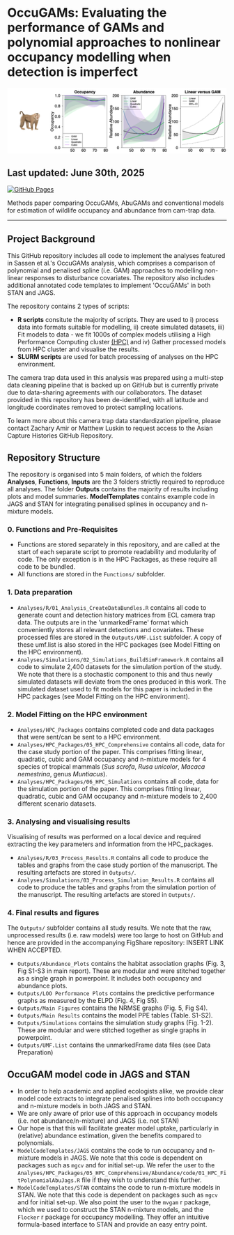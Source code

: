 # OccuGAMs: Evaluating the performance of GAMs and polynomial approaches to nonlinear occupancy modelling when detection is imperfect

![screenshot](Imagery/HeaderImage.png)

## Last updated: June 30th, 2025

[![GitHub Pages](https://img.shields.io/badge/GitHub-Pages-blue?logo=github)](https://github.com/joopie-28/OccuGAM_Methods_ECL)

Methods paper comparing OccuGAMs, AbuGAMs and conventional models for estimation of wildlife occupancy and abundance from cam-trap data.

---

## **Project Background**

This GitHub repository includes all code to implement the analyses featured in Sassen et al.'s OccuGAMs analysis, which comprises a comparison of polynomial and penalised spline (i.e. GAM) approaches to modelling non-linear responses to disturbance covariates. The repository also includes additional annotated code templates to implement 'OccuGAMs' in both STAN and JAGS.

The repository contains 2 types of scripts:
- **R scripts** consitute the majority of scripts. They are used to i) process data into formats suitable for modelling, ii) create simulated datasets, iii) Fit models to data - we fit 1000s of complex models utilising a High Performance Computing cluster [(HPC)](https://rcc.uq.edu.au/systems/high-performance-computing/bunya) and iv) Gather processed models from HPC cluster and visualise the results.
- **SLURM scripts** are used for batch processing of analyses on the HPC environment.

The camera trap data used in this analysis was prepared using a multi-step data cleaning pipeline that is backed up on GitHub but is currently private due to data-sharing agreements with our collaborators. The dataset provided in this repository has been de-identified, with all latitude and longitude coordinates removed to protect sampling locations.

To learn more about this camera trap data standardization pipeline, please contact Zachary Amir or Matthew Luskin to request access to the Asian Capture Histories GitHub Repository.

## **Repository Structure**

The repository is organised into 5 main folders, of which the folders **Analyses**, **Functions**, **Inputs** are the 3 folders strictly required to reproduce all analyses. The folder **Outputs** contains the majority of results including plots and model summaries. **ModelTemplates** contains example code in JAGS and STAN for integrating penalised splines in occupancy and n-mixture models.

### 0. Functions and Pre-Requisites
- Functions are stored separately in this repository, and are called at the start of each separate script to promote readability and modularity of code. The only exception is in the HPC Packages, as these require all code to be bundled.
- All functions are stored in the `Functions/` subfolder.

### 1. Data preparation
- `Analyses/R/01_Analysis_CreateDataBundles.R` contains all code to generate count and detection history matrices from ECL camera trap data. The outputs are in the 'unmarkedFrame' format which conveniently stores all relevant detections and covariates. These processed files are stored in the `Outputs/UMF.List` subfolder. A copy of these umf.list is also stored in the HPC packages (see Model Fitting on the HPC environment).
- `Analyses/Simulations/02_Simulations_BuildSimFramework.R` contains all code to simulate 2,400 datasets for the simulation portion of the study. We note that there is a stochastic component to this and thus newly simulated datasets will deviate from the ones produced in this work. The simulated dataset used to fit models for this paper is included in the HPC packages (see Model Fitting on the HPC environment).

### 2. Model Fitting on the HPC environment
- `Analyses/HPC_Packages` contains completed code and data packages that were sent/can be sent to a HPC environment. 
- `Analyses/HPC_Packages/05_HPC_Comprehensive` contains all code, data for the case study portion of the paper. This comprises fitting linear, quadratic, cubic and GAM occupancy and n-mixture models for 4 species of tropical mammals (*Sus scrofa*, *Rusa unicolor*, *Macaca nemestrina*, genus *Muntiacus*).
- `Analyses/HPC_Packages/06_HPC_Simulations` contains all code, data for the simulation portion of the paper. This comprises fitting linear, quadratic, cubic and GAM occupancy and n-mixture models to 2,400 different scenario datasets.

### 3. Analysing and visualising results
Visualising of results was performed on a local device and required extracting the key parameters and information from the HPC_packages. 
- `Analyses/R/03_Process_Results.R` contains all code to produce the tables and graphs from the case study portion of the manuscript. The resulting artefacts are stored in `Outputs/`. 
- `Analyses/Simulations/03_Process_Simulation_Results.R` contains all code to produce the tables and graphs from the simulation portion of the manuscript. The resulting artefacts are stored in `Outputs/`. 

### 4. Final results and figures
The `Outputs/` subfolder contains all study results. We note that the raw, unprocessed results (i.e. raw models) were too large to host on GitHub and hence are provided in the accompanying FigShare repository: INSERT LINK WHEN ACCEPTED.
- `Outputs/Abundance_Plots` contains the habitat association graphs (Fig. 3, Fig S1-S3 in main report). These are modular and were stitched together as a single graph in powerpoint. It includes both occupancy and abundance plots.
- `Outputs/LOO Performance Plots` contains the predictive performance graphs as measured by the ELPD (Fig. 4, Fig S5).
- `Outputs/Main Figures` contains the NRMSE graphs (Fig. 5, Fig S4).
- `Outputs/Main Results` contains the model PPE tables (Table. S1-S2).
- `Outputs/Simulations` contains the simulation study graphs (Fig. 1-2). These are modular and were stitched together as single graphs in powerpoint.
- `Outputs/UMF.List` contains the unmarkedFrame data files (see Data Preparation)

## **OccuGAM model code in JAGS and STAN**
- In order to help academic and applied ecologists alike, we provide clear model code extracts to integrate penalised splines into both occupancy and n-mixture models in both JAGS and STAN. 
- We are only aware of prior use of this approach in occupancy models (i.e. not abundance/n-mixture) and JAGS (i.e. not STAN)
- Our hope is that this will facilitate greater model uptake, particularly in (relative) abundance estimation, given the benefits compared to polynomials.
- `ModelCodeTemplates/JAGS` contains the code to run occupancy and n-mixture models in JAGS. We note that this code is dependent on packages such as `mgcv` and for initial set-up. We refer the user to the `Analyses/HPC_Packages/05_HPC_Comprehensive/Abundance/code/01_HPC_FitPolynomialAbuJags.R` file if they wish to understand this further.
- `ModelCodeTemplates/STAN` contains the code to run n-mixture models in STAN. We note that this code is dependent on packages such as `mgcv` and for initial set-up. We also point the user to the `mvgam` r package, which we used to construct the STAN n-mixture models, and the `Flocker` r package for occupancy modelling. They offer an intuitive formula-based interface to STAN and provide an easy entry point.

